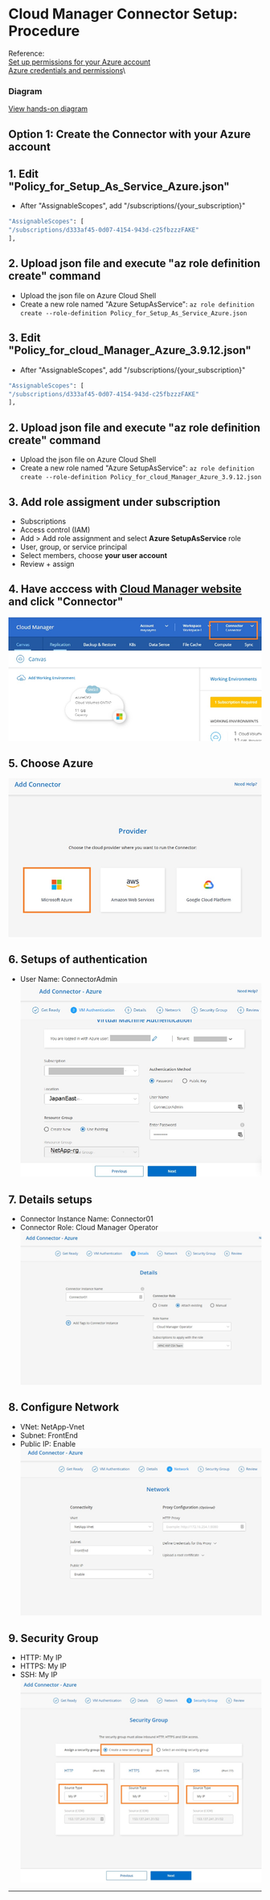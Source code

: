 # Cloud Manager Connector Setup: Procedure

Reference:\
[Set up permissions for your Azure account](https://docs.netapp.com/us-en/occm/task_creating_connectors_azure.html)\
[Azure credentials and permissions](https://docs.netapp.com/us-en/occm/concept_accounts_azure.html)\


### Diagram
[View hands-on diagram](https://github.com/maysay1999/aad/blob/main/cvo/220117_hands-on_diagram_cvo.pdf)

## Option 1: Create the Connector with your Azure account

## 1. Edit "Policy_for_Setup_As_Service_Azure.json"
- After "AssignableScopes", add "/subscriptions/{your_subscription}"

```bash
"AssignableScopes": [
"/subscriptions/d333af45-0d07-4154-943d-c25fbzzzFAKE"
],
```

## 2. Upload json file and execute "az role definition create" command

- Upload the json file on Azure Cloud Shell
- Create a new role named "Azure SetupAsService": `az role definition create --role-definition Policy_for_Setup_As_Service_Azure.json`

## 3. Edit "Policy_for_cloud_Manager_Azure_3.9.12.json"
- After "AssignableScopes", add "/subscriptions/{your_subscription}"

```bash
"AssignableScopes": [
"/subscriptions/d333af45-0d07-4154-943d-c25fbzzzFAKE"
],
```

## 2. Upload json file and execute "az role definition create" command

- Upload the json file on Azure Cloud Shell
- Create a new role named "Azure SetupAsService": `az role definition create --role-definition Policy_for_cloud_Manager_Azure_3.9.12.json`


## 3. Add role assigment under subscription
- Subscriptions
- Access control (IAM)
- Add > Add role assignment and select **Azure SetupAsService** role
- User, group, or service principal 
- Select members, choose **your user account**
- Review + assign

## 4. Have acccess with [Cloud Manager website](https://cloudmanager.netapp.com/) and click "Connector"
![Click Connector](https://github.com/maysay1999/aad/blob/main/cvo/images/click_connector.jpg)

## 5. Choose Azure
![Choose azure](https://github.com/maysay1999/aad/blob/main/cvo/images/choose_azure.jpg)

## 6. Setups of authentication
- User Name: ConnectorAdmin
![authentication](https://github.com/maysay1999/aad/blob/main/cvo/images/authentication.jpg)

## 7. Details setups
- Connector Instance Name: Connector01
- Connector Role: Cloud Manager Operator
![details](https://github.com/maysay1999/aad/blob/main/cvo/images/details.jpg)

## 8. Configure Network
- VNet: NetApp-Vnet
- Subnet: FrontEnd
- Public IP: Enable
![Network](https://github.com/maysay1999/aad/blob/main/cvo/images/network.jpg)

## 9. Security Group
- HTTP: My IP
- HTTPS: My IP
- SSH: My IP
![nsg](https://github.com/maysay1999/aad/blob/main/cvo/images/nsg.jpg)

---
